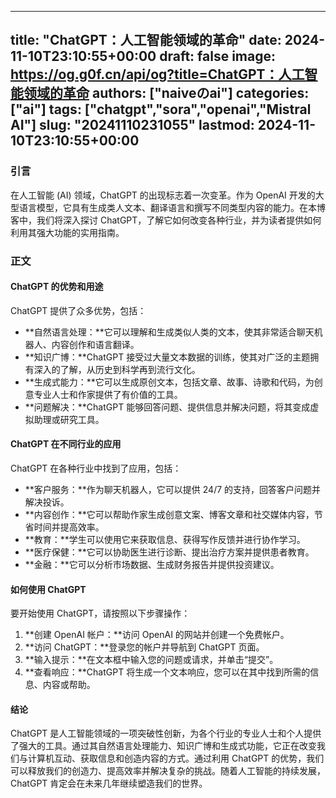 
---
title: "ChatGPT：人工智能领域的革命"
date: 2024-11-10T23:10:55+00:00
draft: false
image: https://og.g0f.cn/api/og?title=ChatGPT：人工智能领域的革命
authors: ["naiveのai"]
categories: ["ai"]
tags: ["chatgpt","sora","openai","Mistral AI"]
slug: "20241110231055"
lastmod: 2024-11-10T23:10:55+00:00
---
### 引言

在人工智能 (AI) 领域，ChatGPT 的出现标志着一次变革。作为 OpenAI 开发的大型语言模型，它具有生成类人文本、翻译语言和撰写不同类型内容的能力。在本博客中，我们将深入探讨 ChatGPT，了解它如何改变各种行业，并为读者提供如何利用其强大功能的实用指南。

### 正文

#### ChatGPT 的优势和用途

ChatGPT 提供了众多优势，包括：

- **自然语言处理：**它可以理解和生成类似人类的文本，使其非常适合聊天机器人、内容创作和语言翻译。
- **知识广博：**ChatGPT 接受过大量文本数据的训练，使其对广泛的主题拥有深入的了解，从历史到科学再到流行文化。
- **生成式能力：**它可以生成原创文本，包括文章、故事、诗歌和代码，为创意专业人士和作家提供了有价值的工具。
- **问题解决：**ChatGPT 能够回答问题、提供信息并解决问题，将其变成虚拟助理或研究工具。

#### ChatGPT 在不同行业的应用

ChatGPT 在各种行业中找到了应用，包括：

- **客户服务：**作为聊天机器人，它可以提供 24/7 的支持，回答客户问题并解决投诉。
- **内容创作：**它可以帮助作家生成创意文案、博客文章和社交媒体内容，节省时间并提高效率。
- **教育：**学生可以使用它来获取信息、获得写作反馈并进行协作学习。
- **医疗保健：**它可以协助医生进行诊断、提出治疗方案并提供患者教育。
- **金融：**它可以分析市场数据、生成财务报告并提供投资建议。

#### 如何使用 ChatGPT

要开始使用 ChatGPT，请按照以下步骤操作：

1. **创建 OpenAI 帐户：**访问 OpenAI 的网站并创建一个免费帐户。
2. **访问 ChatGPT：**登录您的帐户并导航到 ChatGPT 页面。
3. **输入提示：**在文本框中输入您的问题或请求，并单击“提交”。
4. **查看响应：**ChatGPT 将生成一个文本响应，您可以在其中找到所需的信息、内容或帮助。

#### 结论

ChatGPT 是人工智能领域的一项突破性创新，为各个行业的专业人士和个人提供了强大的工具。通过其自然语言处理能力、知识广博和生成式功能，它正在改变我们与计算机互动、获取信息和创造内容的方式。通过利用 ChatGPT 的优势，我们可以释放我们的创造力、提高效率并解决复杂的挑战。随着人工智能的持续发展，ChatGPT 肯定会在未来几年继续塑造我们的世界。